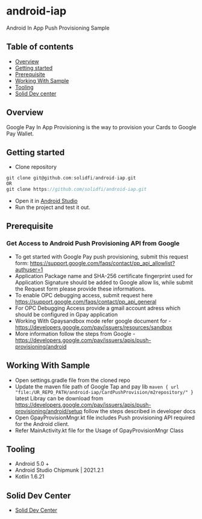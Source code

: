 # android-iap
Android In App Push Provisioning Sample

## Table of contents
- [Overview](#overview)
- [Getting started](#getting-started)
- [Prerequisite](#prerequisite)
- [Working With Sample](#working-with-sample)
- [Tooling](#tooling)
- [ Solid Dev center](#solid-dev-center)



## Overview
Google Pay In App Provisioning is the way to provision your Cards to Google Pay Wallet.

## Getting started

- Clone repository
```groovy
git clone git@github.com:solidfi/android-iap.git
OR
git clone https://github.com/solidfi/android-iap.git
```
- Open it in [Android Studio](https://developer.android.com/studio)
- Run the project and test it out.

## Prerequisite

### Get Access to Android Push Provisioning API from Google

- To get started with Google Pay push provisioning, submit this request form: https://support.google.com/faqs/contact/pp_api_allowlist?authuser=1
- Application Package name and SHA-256 certificate fingerprint used for Application Signature should be added to Google allow lis, while submit the  Request form please provide these informations.
- To enable OPC debugging access, submit request here https://support.google.com/faqs/contact/pp_api_general
- For OPC Debugging Access provide a gmail account adress which should be configured in Gpay application
- Working With Gpaysandbox mode refer google document for - https://developers.google.com/pay/issuers/resources/sandbox 
- More information follow the steps from Google - https://developers.google.com/pay/issuers/apis/push-provisioning/android


## Working With Sample
- Open settings.gradle file from the cloned repo
- Update the maven file path of Google Tap and pay lib 
 ```maven { url "file:/UR_REPO_PATH/android-iap/CardPushProvision/m2repository/" }```
 latest Libray can be download from https://developers.google.com/pay/issuers/apis/push-provisioning/android/setup
 follow the steps described in developer docs 
 - Open GpayProvisionMngr.kt file includes Push provisioning API required for the Android client.
 - Refer MainActivity.kt file for the Usage of GpayProvisionMngr Class

## Tooling
- Android 5.0 +
- Android Studio Chipmunk | 2021.2.1
- Kotlin 1.6.21

## Solid Dev Center
- [Solid Dev Center](https://www.solidfi.com/docs/introduction)

